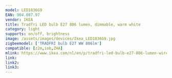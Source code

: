 ```yaml
---
model: LED1836G9
EAN: 904.087.97
vendor: IKEA
title: Tradfri LED bulb E27 806 lumen, dimmable, warm white
category: light
supports: on/off, brightness
image: /assets/images/devices/Ikea_LED1836G9.jpg
zigbeemodel: ['TRADFRI bulb E27 WW 806lm']
compatible: [z2m,iob,ZHA]
mlink: https://www.ikea.com/nl/en/p/tradfri-led-bulb-e27-806-lumen-wireless-dimmable-warm-white-opal-white-90408797/
link: 
link2: 
link3: 
---
```

